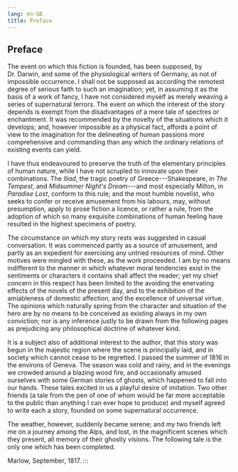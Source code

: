 ```yaml
---
lang: en-GB
title: Preface
---
```


## Preface 

The event on which this fiction is founded, has been supposed, by
Dr. Darwin, and some of the physiological writers of Germany, as not of
impossible occurrence. I shall not be supposed as according the remotest
degree of serious faith to such an imagination; yet, in assuming it as
the basis of a work of fancy, I have not considered myself as merely
weaving a series of supernatural terrors. The event on which the
interest of the story depends is exempt from the disadvantages of a mere
tale of spectres or enchantment. It was recommended by the novelty of
the situations which it develops; and, however impossible as a physical
fact, affords a point of view to the imagination for the delineating of
human passions more comprehensive and commanding than any which the
ordinary relations of existing events can yield.

I have thus endeavoured to preserve the truth of the elementary
principles of human nature, while I have not scrupled to innovate upon
their combinations. The *Iliad*, the tragic poetry of
Greece⁠---Shakespeare, in *The Tempest*, and *Midsummer Night's
Dream*⁠---and most especially Milton, in *Paradise Lost*, conform to this
rule; and the most humble novelist, who seeks to confer or receive
amusement from his labours, may, without presumption, apply to prose
fiction a licence, or rather a rule, from the adoption of which so many
exquisite combinations of human feeling have resulted in the highest
specimens of poetry.

The circumstance on which my story rests was suggested in casual
conversation. It was commenced partly as a source of amusement, and
partly as an expedient for exercising any untried resources of mind.
Other motives were mingled with these, as the work proceeded. I am by no
means indifferent to the manner in which whatever moral tendencies exist
in the sentiments or characters it contains shall affect the reader; yet
my chief concern in this respect has been limited to the avoiding the
enervating effects of the novels of the present day, and to the
exhibition of the amiableness of domestic affection, and the excellence
of universal virtue. The opinions which naturally spring from the
character and situation of the hero are by no means to be conceived as
existing always in my own conviction; nor is any inference justly to be
drawn from the following pages as prejudicing any philosophical doctrine
of whatever kind.

It is a subject also of additional interest to the author, that this
story was begun in the majestic region where the scene is principally
laid, and in society which cannot cease to be regretted. I passed the
summer of 1816 in the environs of Geneva. The season was cold and rainy,
and in the evenings we crowded around a blazing wood fire, and
occasionally amused ourselves with some German stories of ghosts, which
happened to fall into our hands. These tales excited in us a playful
desire of imitation. Two other friends (a tale from the pen of one of
whom would be far more acceptable to the public than anything I can ever
hope to produce) and myself agreed to write each a story, founded on
some supernatural occurrence.

The weather, however, suddenly became serene; and my two friends left me
on a journey among the Alps, and lost, in the magnificent scenes which
they present, all memory of their ghostly visions. The following tale is
the only one which has been completed.

Marlow, September, 1817.
:::
